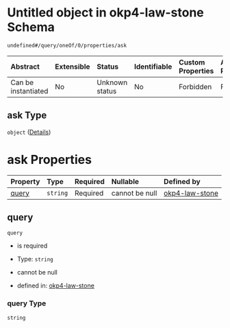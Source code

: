 # Untitled object in okp4-law-stone Schema

```txt
undefined#/query/oneOf/0/properties/ask
```



| Abstract            | Extensible | Status         | Identifiable | Custom Properties | Additional Properties | Access Restrictions | Defined In                                                                 |
| :------------------ | :--------- | :------------- | :----------- | :---------------- | :-------------------- | :------------------ | :------------------------------------------------------------------------- |
| Can be instantiated | No         | Unknown status | No           | Forbidden         | Forbidden             | none                | [okp4-law-stone.json\*](schema/okp4-law-stone.json "open original schema") |

## ask Type

`object` ([Details](okp4-law-stone-querymsg-oneof-ask-properties-ask.md))

# ask Properties

| Property        | Type     | Required | Nullable       | Defined by                                                                                                                                        |
| :-------------- | :------- | :------- | :------------- | :------------------------------------------------------------------------------------------------------------------------------------------------ |
| [query](#query) | `string` | Required | cannot be null | [okp4-law-stone](okp4-law-stone-querymsg-oneof-ask-properties-ask-properties-query.md "undefined#/query/oneOf/0/properties/ask/properties/query") |

## query



`query`

*   is required

*   Type: `string`

*   cannot be null

*   defined in: [okp4-law-stone](okp4-law-stone-querymsg-oneof-ask-properties-ask-properties-query.md "undefined#/query/oneOf/0/properties/ask/properties/query")

### query Type

`string`
